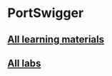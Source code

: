 # PortSwigger

## [All learning materials](https://portswigger.net/web-security/all-materials)

## [All labs](https://portswigger.net/web-security/all-labs)